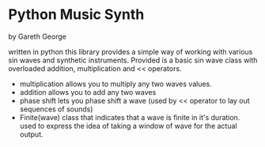 # Python Music Synth
by Gareth George

written in python this library provides a simple way of working with various sin waves and synthetic instruments. Provided is a basic sin wave class with overloaded addition, multiplication and << operators.

 - multiplication allows you to multiply any two waves values.
 - addition allows you to add any two waves
 - phase shift lets you phase shift a wave (used by << operator to lay out sequences of sounds)
 - Finite(wave) class that indicates that a wave is finite in it's duration. used to express the idea of taking a window of wave for the actual output.
